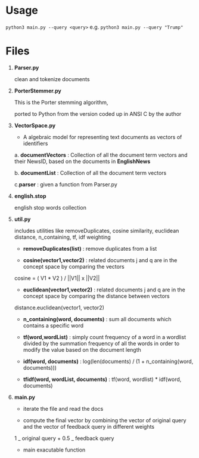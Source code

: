 # Usage

`python3 main.py --query <query>`
e.g.
`python3 main.py --query "Trump"`

# Files

1. **Parser.py**

   clean and tokenize documents

2. **PorterStemmer.py**

   This is the Porter stemming algorithm,

   ported to Python from the version coded up in ANSI C by the author

3. **VectorSpace.py**

   - A algebraic model for representing text documents as vectors of identifiers

   a. **documentVectors** : Collection of all the document term vectors and their NewsID, based on the documents in **EnglishNews**

   b. **documentList** : Collection of all the document term vectors

   c.**parser** : given a function from Parser.py

4. **english.stop**

   english stop words collection

5. **util.py**

   includes utilities like removeDuplicates, cosine similarity, euclidean distance, n_containing, tf, idf weighting

   - **removeDuplicates(list)** : remove duplicates from a list

   - **cosine(vector1,vector2)** : related documents j and q are in the concept space by comparing the vectors

   cosine = ( V1 \* V2 ) / ||V1|| x ||V2||

   - **euclidean(vector1,vector2)** : related documents j and q are in the concept space by comparing the distance between vectors

   distance.euclidean(vector1, vector2)

   - **n_containing(word, documents)** : sum all documents which contains a specific word

   - **tf(word,wordList)** : simply count frequency of a word in a wordlist divided by the summation frequency of all the words in order to modify the value based on the document length

   - **idf(word, documents)** : log(len(documents) / (1 + n_containing(word, documents)))

   - **tfidf(word, wordList, documents)** : tf(word, wordlist) \* idf(word, documents)

6. **main.py**

   - iterate the file and read the docs

   - compute the final vector by combining the vector of original query and the vector of feedback query in different weights

   1 _ original query + 0.5 _ feedback query

   - main exacutable function
